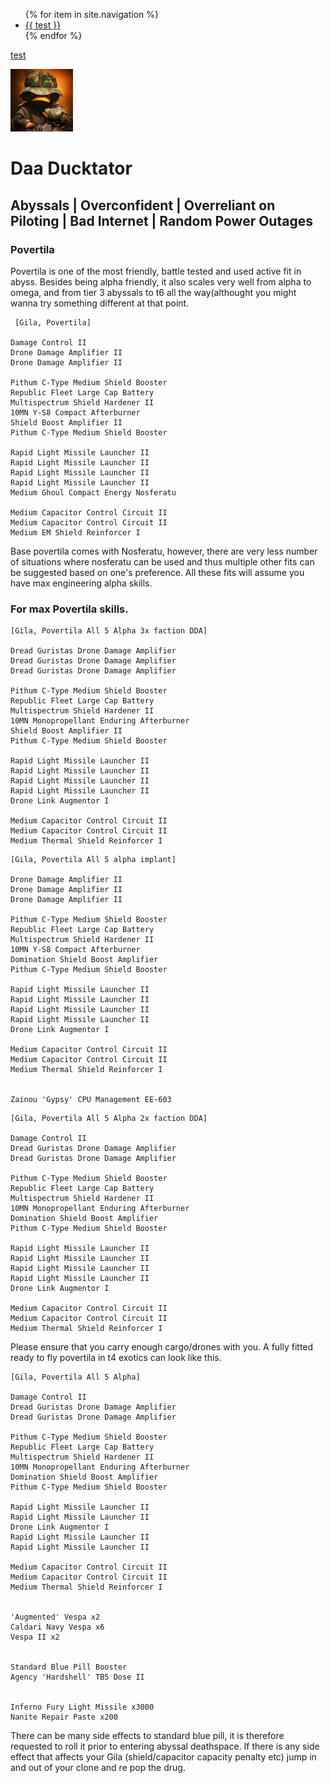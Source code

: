 <nav>
  <ul>
    {% for item in site.navigation %}
      <li>
        <a href="{{ second%20page/test.md }}">{{ test }}</a>
      </li>
    {% endfor %}
  </ul>
</nav>

[test](second%20page/test.md)

<img src="Images/duck%20high%20res.png" width="100" />

# Daa Ducktator 
## Abyssals | Overconfident | Overreliant on Piloting | Bad Internet | Random Power Outages
### Povertila
Povertila is one of the most friendly, battle tested and used active fit in abyss. Besides being alpha friendly, it also scales very well from alpha to omega, and from tier 3 abyssals to t6 all the way(althought you might wanna try something different at that point.
```
 [Gila, Povertila]

Damage Control II
Drone Damage Amplifier II
Drone Damage Amplifier II

Pithum C-Type Medium Shield Booster
Republic Fleet Large Cap Battery
Multispectrum Shield Hardener II
10MN Y-S8 Compact Afterburner
Shield Boost Amplifier II
Pithum C-Type Medium Shield Booster

Rapid Light Missile Launcher II
Rapid Light Missile Launcher II
Rapid Light Missile Launcher II
Rapid Light Missile Launcher II
Medium Ghoul Compact Energy Nosferatu

Medium Capacitor Control Circuit II
Medium Capacitor Control Circuit II
Medium EM Shield Reinforcer I
```
Base povertila comes with Nosferatu, however, there are very less number of situations where nosferatu can be used and thus multiple other fits can be suggested based on one's preference. All these fits will assume you have max engineering alpha skills.

### For max Povertila skills. 

```
[Gila, Povertila All 5 Alpha 3x faction DDA]

Dread Guristas Drone Damage Amplifier
Dread Guristas Drone Damage Amplifier
Dread Guristas Drone Damage Amplifier

Pithum C-Type Medium Shield Booster
Republic Fleet Large Cap Battery
Multispectrum Shield Hardener II
10MN Monopropellant Enduring Afterburner
Shield Boost Amplifier II
Pithum C-Type Medium Shield Booster

Rapid Light Missile Launcher II
Rapid Light Missile Launcher II
Rapid Light Missile Launcher II
Rapid Light Missile Launcher II
Drone Link Augmentor I

Medium Capacitor Control Circuit II
Medium Capacitor Control Circuit II
Medium Thermal Shield Reinforcer I
```
```
[Gila, Povertila All 5 alpha implant]

Drone Damage Amplifier II
Drone Damage Amplifier II
Drone Damage Amplifier II

Pithum C-Type Medium Shield Booster
Republic Fleet Large Cap Battery
Multispectrum Shield Hardener II
10MN Y-S8 Compact Afterburner
Domination Shield Boost Amplifier
Pithum C-Type Medium Shield Booster

Rapid Light Missile Launcher II
Rapid Light Missile Launcher II
Rapid Light Missile Launcher II
Rapid Light Missile Launcher II
Drone Link Augmentor I

Medium Capacitor Control Circuit II
Medium Capacitor Control Circuit II
Medium Thermal Shield Reinforcer I


Zainou 'Gypsy' CPU Management EE-603
```
```
[Gila, Povertila All 5 Alpha 2x faction DDA]

Damage Control II
Dread Guristas Drone Damage Amplifier
Dread Guristas Drone Damage Amplifier

Pithum C-Type Medium Shield Booster
Republic Fleet Large Cap Battery
Multispectrum Shield Hardener II
10MN Monopropellant Enduring Afterburner
Domination Shield Boost Amplifier
Pithum C-Type Medium Shield Booster

Rapid Light Missile Launcher II
Rapid Light Missile Launcher II
Rapid Light Missile Launcher II
Rapid Light Missile Launcher II
Drone Link Augmentor I

Medium Capacitor Control Circuit II
Medium Capacitor Control Circuit II
Medium Thermal Shield Reinforcer I
```
Please ensure that you carry enough cargo/drones with you. A fully fitted ready to fly povertila in t4 exotics can look like this. 
```
[Gila, Povertila All 5 Alpha]

Damage Control II
Dread Guristas Drone Damage Amplifier
Dread Guristas Drone Damage Amplifier

Pithum C-Type Medium Shield Booster
Republic Fleet Large Cap Battery
Multispectrum Shield Hardener II
10MN Monopropellant Enduring Afterburner
Domination Shield Boost Amplifier
Pithum C-Type Medium Shield Booster

Rapid Light Missile Launcher II
Rapid Light Missile Launcher II
Drone Link Augmentor I
Rapid Light Missile Launcher II
Rapid Light Missile Launcher II

Medium Capacitor Control Circuit II
Medium Capacitor Control Circuit II
Medium Thermal Shield Reinforcer I


'Augmented' Vespa x2
Caldari Navy Vespa x6
Vespa II x2


Standard Blue Pill Booster
Agency 'Hardshell' TB5 Dose II


Inferno Fury Light Missile x3000
Nanite Repair Paste x200
```
There can be many side effects to standard blue pill, it is therefore requested to roll it prior to entering abyssal deathspace. If there is any side effect that affects your Gila (shield/capacitor capacity penalty etc) jump in and out of your clone and re pop the drug. 
